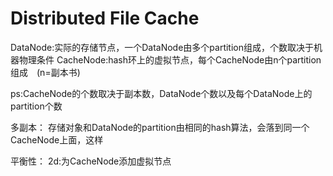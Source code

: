 Distributed File Cache
===

DataNode:实际的存储节点，一个DataNode由多个partition组成，个数取决于机器物理条件
CacheNode:hash环上的虚拟节点，每个CacheNode由n个partition组成　(n=副本书)

ps:CacheNode的个数取决于副本数，DataNode个数以及每个DataNode上的partition个数

多副本：
存储对象和DataNode的partition由相同的hash算法，会落到同一个CacheNode上面，这样




平衡性：
2d:为CacheNode添加虚拟节点